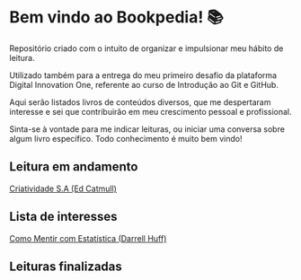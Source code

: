 # Bem vindo ao Bookpedia! :books:

Repositório criado com o intuito de organizar e impulsionar meu hábito de leitura.

Utilizado também para a entrega do meu primeiro desafio da plataforma Digital Innovation One, referente ao curso de Introdução ao Git e GitHub.

Aqui serão listados livros de conteúdos diversos, que me despertaram interesse e sei que contribuirão em meu crescimento pessoal e profissional.

Sinta-se à vontade para me indicar leituras, ou iniciar uma conversa sobre algum livro específico. Todo conhecimento é muito bem vindo!

## Leitura em andamento

[Criatividade S.A (Ed Catmull)](https://www.google.com.br/books/edition/Criatividade_S_A/BM1TBQAAQBAJ?hl=pt-BR&gbpv=0)



## Lista de interesses

[Como Mentir com Estatística (Darrell Huff)](https://www.google.com.br/books/edition/Como_mentir_com_estat%C3%ADstica/6UQlDAAAQBAJ?hl=pt-BR&gbpv=0)



## Leituras finalizadas

